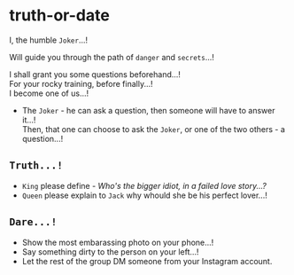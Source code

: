 # truth-or-date

I, the humble `Joker`...!

Will guide you through the path of `danger` and `secrets`...!

I shall grant you some questions beforehand...!  
For your rocky training, before finally...!  
I become one of us...!

- The `Joker` - he can ask a question, then someone will have to answer it...!  
Then, that one can choose to ask the `Joker`, or one of the two others - a question...!

## `Truth...!`
  - `King` please define - *Who's the bigger idiot, in a failed love story...?*
  - `Queen` please explain to `Jack` why whould she be his perfect lover...!

## `Dare...!`
  - Show the most embarassing photo on your phone...!
  - Say something dirty to the person on your left...!
  - Let the rest of the group DM someone from your Instagram account.